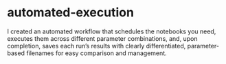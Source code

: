 # automated-execution
I created an automated workflow that schedules the notebooks you need, executes them across different parameter combinations, and, upon completion, saves each run’s results with clearly differentiated, parameter-based filenames for easy comparison and management.
